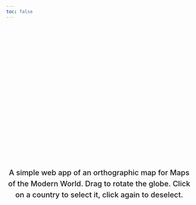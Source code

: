 ```yaml
---
toc: false
---
```


<style>
  .hero {
    display: flex;
    flex-direction: column;
    align-items: center;
    font-family: var(--sans-serif);
    margin: 4rem 0 8rem;
    text-wrap: balance;
    text-align: center;
  }

  .hero h1 {
    margin: 2rem 0;
    max-width: none;
    font-size: 14vw;
    font-weight: 900;
    line-height: 1;
    background: linear-gradient(30deg, var(--theme-foreground-focus), currentColor);
    -webkit-background-clip: text;
    -webkit-text-fill-color: transparent;
    background-clip: text;
  }

  .hero h2 {
    margin: 0;
    max-width: 34em;
    font-size: 20px;
    font-style: initial;
    font-weight: 500;
    line-height: 1.5;
    color: var(--theme-foreground-muted);
  }

  @media (min-width: 640px) {
    .hero h1 {
      font-size: 90px;
    }
  }

  .main {
    display: flex;
    flex-direction: column;
    align-items: center;
  }
</style>

<div class="hero">
  <h1>INAF-1000 Interactive Map</h1>
  <h2>A simple web app of an orthographic map for Maps of the Modern World. Drag to rotate the globe. Click on a country to select it, click again to deselect.</h2>
</div>

<div class="main">
  <div id="slider"></div>
  <br>
  <div id="graticule"></div>
  <br>
  <div id="map"></div>
</dive>
<link rel="stylesheet" href="https://cdn.jsdelivr.net/npm/@observablehq/inspector@5/dist/inspector.css">
<script type="module">
import {Runtime, Inspector} from "https://cdn.jsdelivr.net/npm/@observablehq/runtime@5/dist/runtime.js";
import define from "https://api.observablehq.com/d/1571aba8dc93dbb7.js?v=4";
// new Runtime().module(define, Inspector.into("#map"));
new Runtime().module(define, name=> {
  if(name =="viewof diameter") return new Inspector(document.querySelector("#slider"));
  if(name =="viewof showGraticule") return new Inspector(document.querySelector("#graticule"));
  if(name !="projection") return new Inspector(document.querySelector("#map"));
})

</script>
